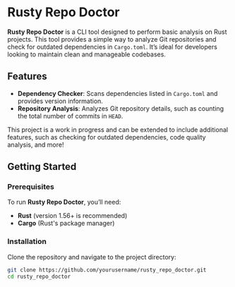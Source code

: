 # Rusty Repo Doctor

**Rusty Repo Doctor** is a CLI tool designed to perform basic analysis on Rust projects. This tool provides a simple way to analyze Git repositories and check for outdated dependencies in `Cargo.toml`. It’s ideal for developers looking to maintain clean and manageable codebases.

## Features

- **Dependency Checker**: Scans dependencies listed in `Cargo.toml` and provides version information.
- **Repository Analysis**: Analyzes Git repository details, such as counting the total number of commits in `HEAD`.

This project is a work in progress and can be extended to include additional features, such as checking for outdated dependencies, code quality analysis, and more!

## Getting Started

### Prerequisites

To run **Rusty Repo Doctor**, you’ll need:

- **Rust** (version 1.56+ is recommended)
- **Cargo** (Rust's package manager)

### Installation

Clone the repository and navigate to the project directory:

```bash
git clone https://github.com/yourusername/rusty_repo_doctor.git
cd rusty_repo_doctor
